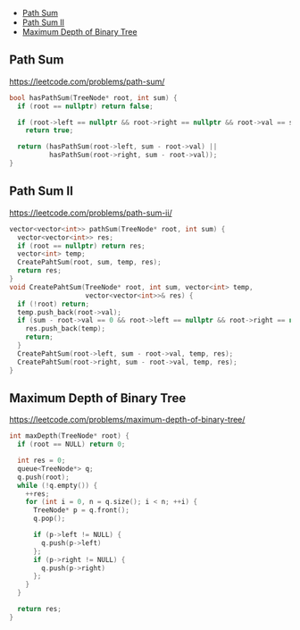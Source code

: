 + [Path Sum](#path-sum)
+ [Path Sum II](#path-sum-ii)
+ [Maximum Depth of Binary Tree](#maximum-depth-of-binary-tree)

## Path Sum

https://leetcode.com/problems/path-sum/

```cpp
bool hasPathSum(TreeNode* root, int sum) {
  if (root == nullptr) return false;

  if (root->left == nullptr && root->right == nullptr && root->val == sum)
    return true;

  return (hasPathSum(root->left, sum - root->val) ||
          hasPathSum(root->right, sum - root->val));
}
```

## Path Sum II

https://leetcode.com/problems/path-sum-ii/

```cpp
vector<vector<int>> pathSum(TreeNode* root, int sum) {
  vector<vector<int>> res;
  if (root == nullptr) return res;
  vector<int> temp;
  CreatePahtSum(root, sum, temp, res);
  return res;
}
void CreatePahtSum(TreeNode* root, int sum, vector<int> temp,
                   vector<vector<int>>& res) {
  if (!root) return;
  temp.push_back(root->val);
  if (sum - root->val == 0 && root->left == nullptr && root->right == nullptr) {
    res.push_back(temp);
    return;
  }
  CreatePahtSum(root->left, sum - root->val, temp, res);
  CreatePahtSum(root->right, sum - root->val, temp, res);
}
```

## Maximum Depth of Binary Tree

https://leetcode.com/problems/maximum-depth-of-binary-tree/

```cpp
int maxDepth(TreeNode* root) {
  if (root == NULL) return 0;

  int res = 0;
  queue<TreeNode*> q;
  q.push(root);
  while (!q.empty()) {
    ++res;
    for (int i = 0, n = q.size(); i < n; ++i) {
      TreeNode* p = q.front();
      q.pop();

      if (p->left != NULL) {
        q.push(p->left)
      };
      if (p->right != NULL) {
        q.push(p->right)
      };
    }
  }

  return res;
}
```
